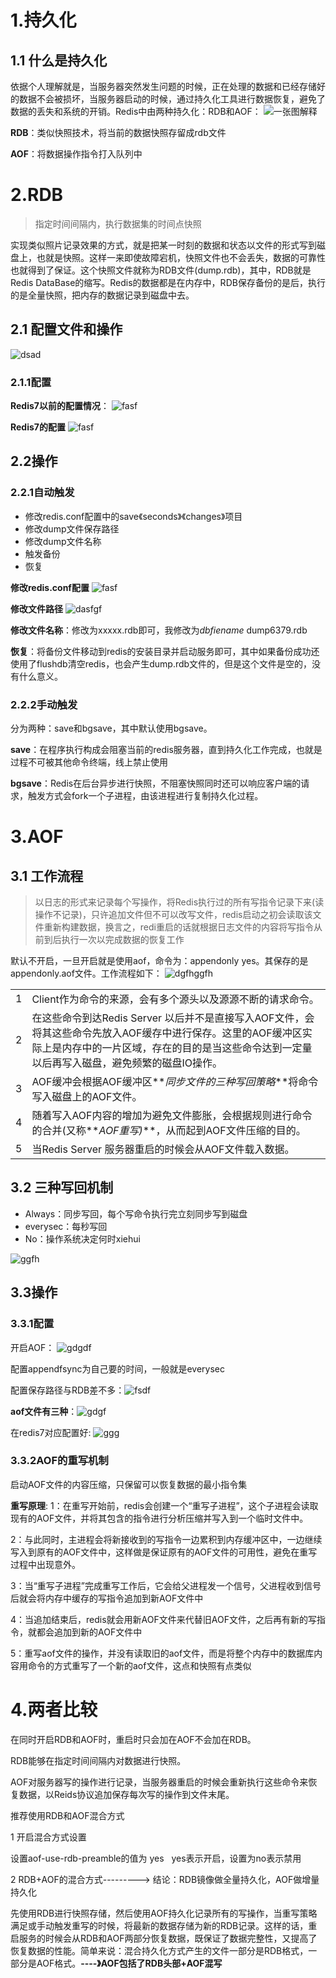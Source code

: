 # 1.持久化
## 1.1 什么是持久化
依据个人理解就是，当服务器突然发生问题的时候，正在处理的数据和已经存储好的数据不会被损坏，当服务器启动的时候，通过持久化工具进行数据恢复，避免了数据的丢失和系统的开销。Redis中由两种持久化：RDB和AOF：
![一张图解释](https://github.com/Rachel1771/picx-images-hosting/raw/master/20241227/11.m5672y96.webp)

**RDB**：类似快照技术，将当前的数据快照存留成rdb文件

**AOF**：将数据操作指令打入队列中

# 2.RDB

>指定时间间隔内，执行数据集的时间点快照

实现类似照片记录效果的方式，就是把某一时刻的数据和状态以文件的形式写到磁盘上，也就是快照。这样一来即使故障宕机，快照文件也不会丢失，数据的可靠性也就得到了保证。这个快照文件就称为RDB文件(dump.rdb)，其中，RDB就是Redis DataBase的缩写。Redis的数据都是在内存中，RDB保存备份的是后，执行的是全量快照，把内存的数据记录到磁盘中去。

## 2.1 配置文件和操作
![dsad](https://github.com/Rachel1771/picx-images-hosting/raw/master/20241227/12.4g4kbgfch7.webp)

### 2.1.1配置
**Redis7以前的配置情况**：
![fasf](https://github.com/Rachel1771/picx-images-hosting/raw/master/20241227/13.51e7xr9srw.webp)

**Redis7的配置**
![fasf](https://github.com/Rachel1771/picx-images-hosting/raw/master/20241227/14.67xj6cypda.webp)

## 2.2操作
### 2.2.1自动触发

- 修改redis.conf配置中的save《seconds》《changes》项目
- 修改dump文件保存路径
- 修改dump文件名称
- 触发备份
- 恢复

**修改redis.conf配置**
![fasf](https://github.com/Rachel1771/picx-images-hosting/raw/master/20241227/15.eskx2b94f.webp)

**修改文件路径**
![dasfgf](https://github.com/Rachel1771/picx-images-hosting/raw/master/20241227/16.6f0r1skusw.webp)


**修改文件名称**：修改为xxxxx.rdb即可，我修改为*dbfiename* dump6379.rdb

**恢复**：将备份文件移动到redis的安装目录并启动服务即可，其中如果备份成功还使用了flushdb清空redis，也会产生dump.rdb文件的，但是这个文件是空的，没有什么意义。

### 2.2.2手动触发

分为两种：save和bgsave，其中默认使用bgsave。

**save**：在程序执行构成会阻塞当前的redis服务器，直到持久化工作完成，也就是过程不可被其他命令终端，线上禁止使用

**bgsave**：Redis在后台异步进行快照，不阻塞快照同时还可以响应客户端的请求，触发方式会fork一个子进程，由该进程进行复制持久化过程。


# 3.AOF

## 3.1 工作流程 
>以日志的形式来记录每个写操作，将Redis执行过的所有写指令记录下来(读操作不记录)，只许追加文件但不可以改写文件，redis启动之初会读取该文件重新构建数据，换言之，redi重启的话就根据日志文件的内容将写指令从前到后执行一次以完成数据的恢复工作

默认不开启，一旦开启就是使用aof，命令为：appendonly yes。其保存的是appendonly.aof文件。工作流程如下：
![dgfhggfh](https://github.com/Rachel1771/picx-images-hosting/raw/master/20241227/17.8ojrla5l9s.webp)

  
|   |   |
|---|---|
|1|Client作为命令的来源，会有多个源头以及源源不断的请求命令。|
|2|在这些命令到达Redis Server 以后并不是直接写入AOF文件，会将其这些命令先放入AOF缓存中进行保存。这里的AOF缓冲区实际上是内存中的一片区域，存在的目的是当这些命令达到一定量以后再写入磁盘，避免频繁的磁盘IO操作。|
|3|AOF缓冲会根据AOF缓冲区**_同步文件的三种写回策略_**将命令写入磁盘上的AOF文件。|
|4|随着写入AOF内容的增加为避免文件膨胀，会根据规则进行命令的合并(又称**_AOF重写)_**，从而起到AOF文件压缩的目的。|
|5|当Redis Server 服务器重启的时候会从AOF文件载入数据。|
## 3.2 三种写回机制

- Always：同步写回，每个写命令执行完立刻同步写到磁盘
- everysec：每秒写回
- No：操作系统决定何时xiehui

![ggfh](https://github.com/Rachel1771/picx-images-hosting/raw/master/20241227/18.1sf413mb5d.webp)

## 3.3操作
### 3.3.1配置
开启AOF：
![gdgdf](https://github.com/Rachel1771/picx-images-hosting/raw/master/20241227/19.175gesruuq.webp)

配置appendfsync为自己要的时间，一般就是everysec

配置保存路径与RDB差不多：![fsdf](https://github.com/Rachel1771/picx-images-hosting/raw/master/20241227/20.6wqsqdm8dv.webp)

**aof文件有三种**：![gdgf](https://github.com/Rachel1771/picx-images-hosting/raw/master/20241227/21.4xum01gq2c.webp)

 
 在redis7对应配置好:
 ![ggg](https://github.com/Rachel1771/picx-images-hosting/raw/master/20241227/22.6t76snt5o5.webp)

### 3.3.2AOF的重写机制
启动AOF文件的内容压缩，只保留可以恢复数据的最小指令集

**重写原理**:
1：在重写开始前，redis会创建一个“重写子进程”，这个子进程会读取现有的AOF文件，并将其包含的指令进行分析压缩并写入到一个临时文件中。

2：与此同时，主进程会将新接收到的写指令一边累积到内存缓冲区中，一边继续写入到原有的AOF文件中，这样做是保证原有的AOF文件的可用性，避免在重写过程中出现意外。

3：当“重写子进程”完成重写工作后，它会给父进程发一个信号，父进程收到信号后就会将内存中缓存的写指令追加到新AOF文件中

4：当追加结束后，redis就会用新AOF文件来代替旧AOF文件，之后再有新的写指令，就都会追加到新的AOF文件中

5：重写aof文件的操作，并没有读取旧的aof文件，而是将整个内存中的数据库内容用命令的方式重写了一个新的aof文件，这点和快照有点类似

# 4.两者比较
在同时开启RDB和AOF时，重启时只会加在AOF不会加在RDB。

RDB能够在指定时间间隔内对数据进行快照。

AOF对服务器写的操作进行记录，当服务器重启的时候会重新执行这些命令来恢复数据，以Reids协议追加保存每次写的操作到文件末尾。

推荐使用RDB和AOF混合方式

1 开启混合方式设置

设置aof-use-rdb-preamble的值为 yes   yes表示开启，设置为no表示禁用

2 RDB+AOF的混合方式---------> 结论：RDB镜像做全量持久化，AOF做增量持久化

先使用RDB进行快照存储，然后使用AOF持久化记录所有的写操作，当重写策略满足或手动触发重写的时候，将最新的数据存储为新的RDB记录。这样的话，重启服务的时候会从RDB和AOF两部分恢复数据，既保证了数据完整性，又提高了恢复数据的性能。简单来说：混合持久化方式产生的文件一部分是RDB格式，一部分是AOF格式。**----》AOF包括了RDB头部+AOF混写**